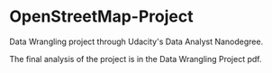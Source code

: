 # OpenStreetMap-Project

Data Wrangling project through Udacity's Data Analyst Nanodegree.

The final analysis of the project is in the Data Wrangling Project pdf.
